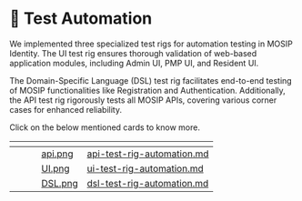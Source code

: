 # 👾 Test Automation

We implemented three specialized test rigs for automation testing in MOSIP Identity. The UI test rig ensures thorough validation of web-based application modules, including Admin UI, PMP UI, and Resident UI.

The Domain-Specific Language (DSL) test rig facilitates end-to-end testing of MOSIP functionalities like Registration and Authentication. Additionally, the API test rig rigorously tests all MOSIP APIs, covering various corner cases for enhanced reliability.

Click on the below mentioned cards to know more.

<table data-view="cards"><thead><tr><th></th><th></th><th></th><th data-hidden data-card-cover data-type="files"></th><th data-hidden data-card-target data-type="content-ref"></th></tr></thead><tbody><tr><td></td><td></td><td></td><td><a href=".gitbook/assets/api.png">api.png</a></td><td><a href="api-test-rig-automation.md">api-test-rig-automation.md</a></td></tr><tr><td></td><td></td><td></td><td><a href=".gitbook/assets/UI.png">UI.png</a></td><td><a href="ui-test-rig-automation.md">ui-test-rig-automation.md</a></td></tr><tr><td></td><td></td><td></td><td><a href=".gitbook/assets/DSL.png">DSL.png</a></td><td><a href="dsl-test-rig-automation.md">dsl-test-rig-automation.md</a></td></tr></tbody></table>

